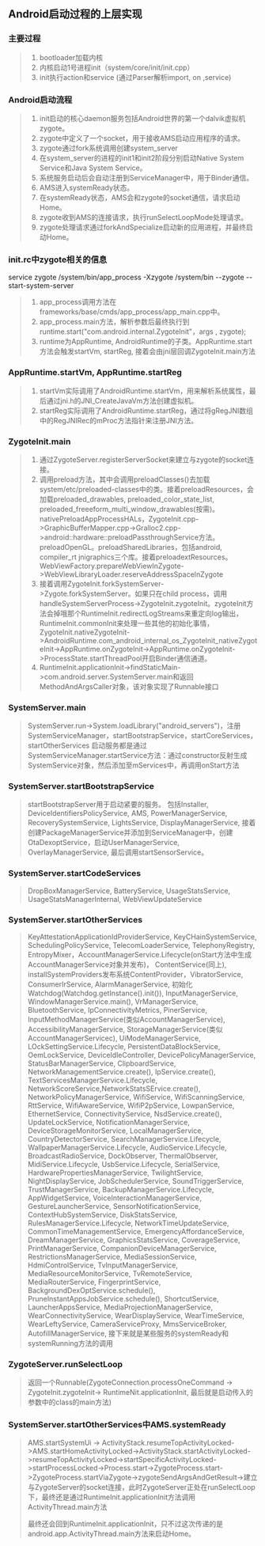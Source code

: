 ## Android启动过程的上层实现

### 主要过程

> 1. bootloader加载内核
> 2. 内核启动1号进程init（system/core/init/init.cpp）
> 3. init执行action和service (通过Parser解析import, on ,service)

### Android启动流程

> 1. init启动的核心daemon服务包括Android世界的第一个dalvik虚拟机zygote。
> 2. zygote中定义了一个socket，用于接收AMS启动应用程序的请求。
> 3. zygote通过fork系统调用创建system_server
> 4. 在system_server的进程的init1和init2阶段分别启动Native System Service和Java System Service。
> 5. 系统服务启动后会自动注册到ServiceManager中，用于Binder通信。
> 6. AMS进入systemReady状态。
> 7. 在systemReady状态，AMS会和zygote的socket通信，请求启动Home。
> 8. zygote收到AMS的连接请求，执行runSelectLoopMode处理请求。
> 9. zygote处理请求通过forkAndSpecialize启动新的应用进程，并最终启动Home。

### init.rc中zygote相关的信息

service zygote /system/bin/app_process -Xzygote /system/bin --zygote --start-system-server

> 1. app_process调用方法在frameworks/base/cmds/app_process/app_main.cpp中。
> 2. app_process.main方法，解析参数后最终执行到runtime.start("com.android.internal.ZygoteInit"，args , zygote);
> 3. runtime为AppRuntime, AndroidRuntime的子类。AppRuntime.start方法会触发startVm, startReg, 接着会由jni层回调ZygoteInit.main方法

### AppRuntime.startVm, AppRuntime.startReg

>1. startVm实际调用了AndroidRuntime.startVm，用来解析系统属性，最后通过jni.h的JNI_CreateJavaVm方法创建虚拟机。
>2. startReg实际调用了AndroidRuntime.startReg，通过将gRegJNI数组中的RegJNIRec的mProc方法指针来注册JNI方法。

### ZygoteInit.main

> 1. 通过ZygoteServer.registerServerSocket来建立与zygote的socket连接。
> 2. 调用preload方法，其中会调用preloadClasses()去加载system/etc/preloaded-classes中的类。接着preloadResources，会加载preloaded_drawables, preloaded_color_state_list, preloaded_freeeform_multi_window_drawables(按需)。nativePreloadAppProcessHALs，ZygoteInit.cpp->GraphicBufferMapper.cpp->Gralloc2.cpp->android::hardware::preloadPassthroughService方法。preloadOpenGL。preloadSharedLibraries，包括android, compiler_rt jnigraphics三个库。接着preloadextResources。WebViewFactory.prepareWebViewInZygote->WebViewLibraryLoader.reserveAddressSpaceInZygote
> 3. 接着调用ZygoteInit.forkSystemServer->Zygote.forkSystemServer。如果只在child process，调用handleSystemServerProcess->ZygoteInit.zygoteInit。zygoteInit方法会掉哦那个RuntimeInit.redirectLogStreams来重定向log输出，RuntimeInit.commonInit来处理一些其他的初始化事情，ZygoteInit.nativeZygoteInit->AndroidRuntime.com_android_internal_os_ZygoteInit_nativeZygoteInit->AppRuntime.onZygoteInit->AppRuntime.onZygoteInit->ProcessState.startThreadPool开启Binder通信通道。
> 4. RuntimeInit.applicationInit->findStaticMain->com.android.server.SystemServer.main和返回MethodAndArgsCaller对象，该对象实现了Runnable接口

### SystemServer.main

> SystemServer.run->System.loadLibrary("android_servers")，注册SystemServiceManager，startBootstrapService，startCoreServices，startOtherServices
> 启动服务都是通过SystemServiceManager.startService方法：通过constructor反射生成SystemService对象，然后添加至mServices中，再调用onStart方法

### SystemServer.startBootstrapService
> startBootstrapServer用于启动紧要的服务。
> 包括Installer, DeviceIdentifiersPolicyService, AMS, PowerManagerService, RecoverySystemService, LightsService, DisplayManagerService, 接着创建PackageManagerService并添加到ServiceManager中，创建OtaDexoptService，启动UserManagerService, OverlayManagerService, 最后调用startSensorService。

### SystemServer.startCodeServices
> DropBoxManagerService, BatteryService, UsageStatsService, UsageStatsManagerInternal, WebViewUpdateService

### SystemServer.startOtherServices
> KeyAttestationApplicationIdProviderService, KeyCHainSystemService, SchedulingPolicyService, TelecomLoaderService, TelephonyRegistry, EntropyMixer，AccountManagerService.Lifecycle(onStart方法中生成AccountManagerService对象并发布)， ContentService(同上), installSystemProviders发布系统ContentProvider，VibratorService, ConsumerIrService, AlarmManagerService, 初始化Watchdog(Watchdog.getInstance().init()), InputManagerService, WindowManagerService.main(), VrManagerService, BluetoothService, IpConnectivityMetrics, PinerService, InputMethodManagerService(类似AccountManagerService), AccessibilityManagerService, StorageManagerService(类似AccountManagerServicec), UiModeManagerService, LOckSettingService.Lifecycle, PersistentDataBlockService, OemLockService, DeviceIdleController, DevicePolicyManagerService, StatusBarManagerService, ClipboardService, NetworkManagementService.create(), IpService.create(), TextServicesManagerService.Lifecycle, NetworkScoreService,NetworkStatsSErvice.create(), NetworkPolicyManagerService, WifiService, WifiScanningService, RttService, WifiAwareService, WifiP2pService, LowpanService, EthernetService, ConnectivityService, NsdService.create(), UpdateLockService,  NotificationManagerService, DeviceStorageMonitorService, LocalManagerService, CountryDetectorService, SearchManagerService.Lifecycle, WallpaperManagerService.Lifecycle, AudioService.Lifecycle, BroadcastRadioService, DockObserver, ThermalObserver, MidiService.Lifecycle, UsbService.Lifecycle, SerialService, HardwarePropertiesManagerService, TwilightService, NightDisplayService, JobSchedulerService, SoundTriggerService, TrustManagerService, BackupManagerService.Lifecycle, AppWidgetService, VoiceInteractionManagerService, GestureLauncherService, SensorNotificationService,  ContextHubSystemService, DiskStatsService, RulesManagerService.Lifecycle, NetworkTimeUpdateService, CommonTimeManagementService, EmergencyAffordanceService, DreamManagerService, GraphicsStatsService,  CoverageService, PrintManagerService, 
CompanionDeviceManagerService, RestrictionsManagerService, MediaSessionService, HdmiControlService, TvInputManagerService, MediaResourceMonitorService, TvRemoteService, MediaRouterService, FingerprintService, BackgroundDexOptService.schedule(), PruneInstantAppsJobService.schedule(), ShortcutService, LauncherAppsService, MediaProjectionManagerService, WearConnectivityService, WearDisplayService, WearTimeService, WearLeftyService, CameraServiceProxy, MmsServiceBroker, AutofillManagerService, 接下来就是某些服务的systemReady和systemRunning方法的调用

### ZygoteServer.runSelectLoop
> 返回一个Runnable(ZygoteConnection.processOneCommand -> ZygoteInit.zygoteInit-> RuntimeNit.applicationInit, 最后就是启动传入的参数中的class的main方法)

### SystemServer.startOtherServices中AMS.systemReady

> AMS.startSystemUi -> ActivityStack.resumeTopActivityLocked->AMS.startHomeActivityLocked->ActivityStack.startActivityLocked->resumeTopActivityLocked->startSpecificActivityLocked->startProcessLocked->Process.start->ZygoteProcess.start->ZygoteProcess.startViaZygote->zygoteSendArgsAndGetResult->建立与ZygoteServer的socket连接，此时ZygoteServer正处在runSelectLoop下，最终还是通过RuntimeInit.applicationInit方法调用ActivityThread.main方法
>
> 最终还会回到RuntimeInit.applicationInit，只不过这次传递的是android.app.ActivityThread.main方法来启动Home。